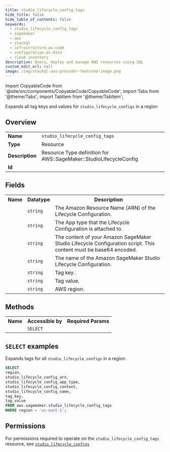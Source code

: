 ```yaml
---
title: studio_lifecycle_config_tags
hide_title: false
hide_table_of_contents: false
keywords:
  - studio_lifecycle_config_tags
  - sagemaker
  - aws
  - stackql
  - infrastructure-as-code
  - configuration-as-data
  - cloud inventory
description: Query, deploy and manage AWS resources using SQL
custom_edit_url: null
image: /img/stackql-aws-provider-featured-image.png
---
```


import CopyableCode from '@site/src/components/CopyableCode/CopyableCode';
import Tabs from '@theme/Tabs';
import TabItem from '@theme/TabItem';

Expands all tag keys and values for <code>studio_lifecycle_configs</code> in a region

## Overview
<table>
<tbody>
<tr><td><b>Name</b></td><td><code>studio_lifecycle_config_tags</code></td></tr>
<tr><td><b>Type</b></td><td>Resource</td></tr>
<tr><td><b>Description</b></td><td>Resource Type definition for AWS::SageMaker::StudioLifecycleConfig</td></tr>
<tr><td><b>Id</b></td><td><CopyableCode code="aws.sagemaker.studio_lifecycle_config_tags" /></td></tr>
</tbody>
</table>

## Fields
<table>
<tbody>
<tr><th>Name</th><th>Datatype</th><th>Description</th></tr><tr><td><CopyableCode code="studio_lifecycle_config_arn" /></td><td><code>string</code></td><td>The Amazon Resource Name (ARN) of the Lifecycle Configuration.</td></tr>
<tr><td><CopyableCode code="studio_lifecycle_config_app_type" /></td><td><code>string</code></td><td>The App type that the Lifecycle Configuration is attached to.</td></tr>
<tr><td><CopyableCode code="studio_lifecycle_config_content" /></td><td><code>string</code></td><td>The content of your Amazon SageMaker Studio Lifecycle Configuration script. This content must be base64 encoded.</td></tr>
<tr><td><CopyableCode code="studio_lifecycle_config_name" /></td><td><code>string</code></td><td>The name of the Amazon SageMaker Studio Lifecycle Configuration.</td></tr>
<tr><td><CopyableCode code="tag_key" /></td><td><code>string</code></td><td>Tag key.</td></tr>
<tr><td><CopyableCode code="tag_value" /></td><td><code>string</code></td><td>Tag value.</td></tr>
<tr><td><CopyableCode code="region" /></td><td><code>string</code></td><td>AWS region.</td></tr>
</tbody>
</table>

## Methods

<table>
<tbody>
  <tr>
    <th>Name</th>
    <th>Accessible by</th>
    <th>Required Params</th>
  </tr>
  <tr>
    <td><CopyableCode code="list_resources" /></td>
    <td><code>SELECT</code></td>
    <td><CopyableCode code="region" /></td>
  </tr>
</tbody>
</table>

## `SELECT` examples
Expands tags for all <code>studio_lifecycle_configs</code> in a region.
```sql
SELECT
region,
studio_lifecycle_config_arn,
studio_lifecycle_config_app_type,
studio_lifecycle_config_content,
studio_lifecycle_config_name,
tag_key,
tag_value
FROM aws.sagemaker.studio_lifecycle_config_tags
WHERE region = 'us-east-1';
```


## Permissions

For permissions required to operate on the <code>studio_lifecycle_config_tags</code> resource, see <a href="/services/sagemaker/studio_lifecycle_configs/#permissions"><code>studio_lifecycle_configs</code></a>

